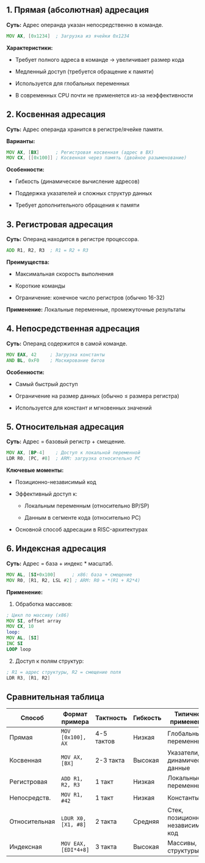 ## 1. Прямая (абсолютная) адресация
**Суть:** Адрес операнда указан непосредственно в команде.
```asm
MOV AX, [0x1234]  ; Загрузка из ячейки 0x1234
```
**Характеристики:**

- Требует полного адреса в команде → увеличивает размер кода
    
- Медленный доступ (требуется обращение к памяти)
    
- Используется для глобальных переменных
    
- В современных CPU почти не применяется из-за неэффективности
    

## 2. Косвенная адресация

**Суть:** Адрес операнда хранится в регистре/ячейке памяти.

**Варианты:**
```asm
MOV AX, [BX]      ; Регистровая косвенная (адрес в BX)
MOV CX, [[0x100]] ; Косвенная через память (двойное разыменование)
```
**Особенности:**

- Гибкость (динамическое вычисление адресов)
    
- Поддержка указателей и сложных структур данных
    
- Требует дополнительного обращения к памяти
    

## 3. Регистровая адресация

**Суть:** Операнд находится в регистре процессора.
```asm
ADD R1, R2, R3  ; R1 = R2 + R3
```
**Преимущества:**

- Максимальная скорость выполнения
    
- Короткие команды
    
- Ограничение: конечное число регистров (обычно 16-32)
    

**Применение:** Локальные переменные, промежуточные результаты

## 4. Непосредственная адресация

**Суть:** Операнд содержится в самой команде.
```asm
MOV EAX, 42     ; Загрузка константы
AND BL, 0xF0    ; Маскирование битов
```
**Особенности:**

- Самый быстрый доступ
    
- Ограничение на размер данных (обычно ≤ размера регистра)
    
- Используется для констант и мгновенных значений
    

## 5. Относительная адресация

**Суть:** Адрес = базовый регистр + смещение.
```asm
MOV AX, [BP-4]    ; Доступ к локальной переменной
LDR R0, [PC, #8]  ; ARM: загрузка относительно PC
```
**Ключевые моменты:**

- Позиционно-независимый код
    
- Эффективный доступ к:
    
    - Локальным переменным (относительно BP/SP)
        
    - Данным в сегменте кода (относительно PC)
        
- Основной способ адресации в RISC-архитектурах
    

## 6. Индексная адресация

**Суть:** Адрес = база + индекс * масштаб.
```asm
MOV AL, [SI+0x100]      ; x86: база + смещение
MOV R0, [R1, R2, LSL #2] ; ARM: R0 = *(R1 + R2*4)
```
**Применение:**

1. Обработка массивов:
```asm
; Цикл по массиву (x86)
MOV SI, offset array
MOV CX, 10
loop:  
MOV AL, [SI]  
INC SI  
LOOP loop
```

2. Доступ к полям структур:
```asm
; R1 = адрес структуры, R2 = смещение поля
LDR R3, [R1, R2]
```
## Сравнительная таблица

| Способ        | Формат примера       | Тактность  | Гибкость | Типичное применение              |
| ------------- | -------------------- | ---------- | -------- | -------------------------------- |
| Прямая        | `MOV [0x100], AX`    | 4-5 тактов | Низкая   | Глобальные переменные            |
| Косвенная     | `MOV AX, [BX]`       | 2-3 такта  | Высокая  | Указатели, динамические данные   |
| Регистровая   | `ADD R1, R2, R3`     | 1 такт     | Низкая   | Локальные переменные             |
| Непосредств.  | `MOV R1, #42`        | 1 такт     | Низкая   | Константы                        |
| Относительная | `LDUR X0, [X1, #8]`  | 2 такта    | Средняя  | Стек, позиционно-независимый код |
| Индексная     | `MOV EAX, [EDI*4+8]` | 3 такта    | Высокая  | Массивы, структуры               |
